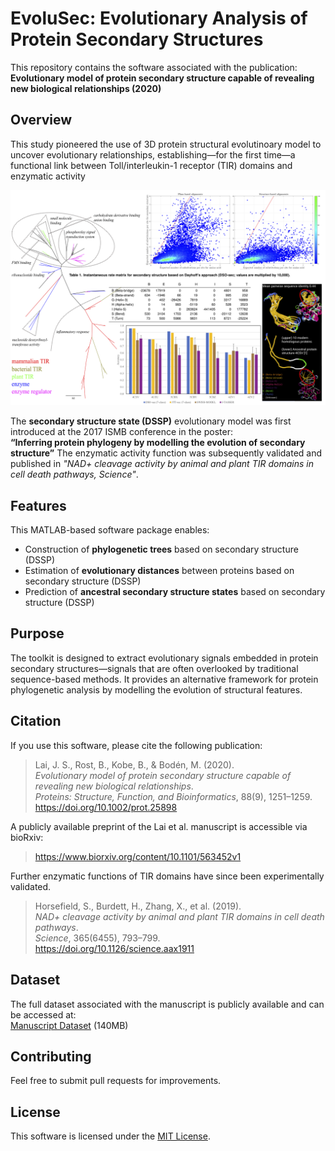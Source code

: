 # EvoluSec: Evolutionary Analysis of Protein Secondary Structures

This repository contains the software associated with the publication:  
**Evolutionary model of protein secondary structure capable of revealing new biological relationships (2020)**

## Overview

This study pioneered the use of 3D protein structural evolutinoary model to uncover evolutionary relationships, establishing—for the first time—a functional link between Toll/interleukin-1 receptor (TIR) domains and enzymatic activity

![EvoluSec Diagram](https://github.com/tawssie/EvoluSec/blob/main/image/evolusec.png?raw=true)


The **secondary structure state (DSSP)** evolutionary model was first introduced at the 2017 ISMB conference in the poster:  
**“Inferring protein phylogeny by modelling the evolution of secondary structure”**
The enzymatic activity function was subsequently validated and published in *"NAD+ cleavage activity by animal and plant TIR domains in cell death pathways, Science"*.




## Features

This MATLAB-based software package enables:

- Construction of **phylogenetic trees** based on secondary structure (DSSP)
- Estimation of **evolutionary distances** between proteins based on secondary structure (DSSP)
- Prediction of **ancestral secondary structure states** based on secondary structure (DSSP)

## Purpose

The toolkit is designed to extract evolutionary signals embedded in protein secondary structures—signals that are often overlooked by traditional sequence-based methods. It provides an alternative framework for protein phylogenetic analysis by modelling the evolution of structural features.

## Citation

If you use this software, please cite the following publication:

> Lai, J. S., Rost, B., Kobe, B., & Bodén, M. (2020).  
> *Evolutionary model of protein secondary structure capable of revealing new biological relationships*.  
> *Proteins: Structure, Function, and Bioinformatics*, 88(9), 1251–1259.  
> https://doi.org/10.1002/prot.25898

A publicly available preprint of the Lai et al. manuscript is accessible via bioRxiv:  
> https://www.biorxiv.org/content/10.1101/563452v1

Further enzymatic functions of TIR domains have since been experimentally validated.

> Horsefield, S., Burdett, H., Zhang, X., et al. (2019).  
> *NAD+ cleavage activity by animal and plant TIR domains in cell death pathways*.  
> *Science*, 365(6455), 793–799.  
> https://doi.org/10.1126/science.aax1911

## Dataset

The full dataset associated with the manuscript is publicly available and can be accessed at:  
[Manuscript Dataset](https://drive.google.com/file/d/17f9NTJEef_n6YWleh1jp7Aul5KKja8QP/) (140MB)


## Contributing

Feel free to submit pull requests for improvements.


## License

This software is licensed under the [MIT License](https://github.com/tawssie/EvoluSec/blob/main/LICENSE).

